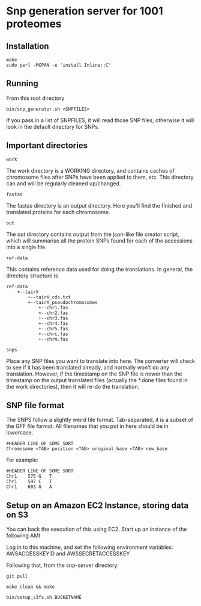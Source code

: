 # Snp generation server for 1001 proteomes #

## Installation ##

    make
    sudo perl -MCPAN -e 'install Inline::C'

## Running ##

From this root directory
    
    bin/snp_generator.sh <SNPFILES>
    
If you pass in a list of SNPFILES, it will read those SNP files, otherwise it will look in
the default directory for SNPs.

## Important directories ##


    work

The work directory is a WORKING directory, and contains caches of chromosome files
after SNPs have been applied to them, etc. This directory can and will be regularly
cleaned up/changed.

    fastas

The fastas directory is an output directory. Here you'll find the finished and translated
proteins for each chromosome.

    out
    
The out directory contains output from the json-like file creator script, which will
summarise all the protein SNPs found for each of the accessions into a single file.

    ref-data
    
This contains reference data used for doing the translations. In general, the directory structure is

    ref-data
        +--tairX
            +--tairX_cds.txt
            +--tairX_pseudochromosomes
                +--chr1.fas
                +--chr2.fas
                +--chr3.fas
                +--chr4.fas
                +--chr5.fas
                +--chrc.fas
                +--chrm.fas

    snps

Place any SNP files you want to translate into here. The converter will check to see if it has been
translated already, and normally won't do any translation. However, if the timestamp on the SNP file
is newer than the timestamp on the output translated files (actually the *.done files found in the 
work directories), then it will re-do the translation.
    
## SNP file format ##

The SNPS follow a slightly weird file format. Tab-separated, it is a subset of the GFF file format.
All filenames that you put in here should be in lowercase.

    #HEADER LINE OF SOME SORT
    Chromosome <TAB> position <TAB> original_base <TAB> new_base
    
For example:

    #HEADER LINE OF SOME SORT
    Chr1	575	G	T
    Chr1	597	C	T
    Chr1	603	G	A

## Setup on an Amazon EC2 Instance, storing data on S3 ##

You can back the execution of this using EC2. Start up an instance of the following AMI

Log in to this machine, and set the following environment variables: AWSACCESSKEYID and AWSSECRETACCESSKEY

Following that, from the snp-server directory:

    git pull
    
    make clean && make

    bin/setup_s3fs.sh BUCKETNAME
    